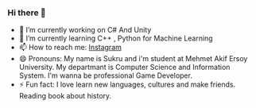 ### Hi there 👋



- 🔭 I’m currently working on C# And Unity
- 🌱 I’m currently learning C++ , Python for Machine Learning
- 📫 How to reach me: [Instagram](www.instagram.com/sukru.beyy)
- 😄 Pronouns: My name is Sukru and i'm student at Mehmet Akif Ersoy University. My departmant is Computer Science and Information System. I'm wanna be professional Game Developer.
- ⚡ Fun fact: I love learn new languages, cultures and make friends. Reading book about history.
